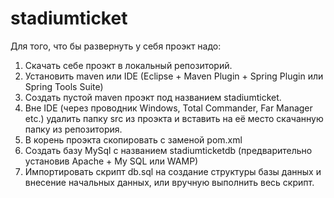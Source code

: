 stadiumticket
=============
Для того, что бы развернуть у себя проэкт надо:

1. Скачать себе проэкт в локальный репозиторий.
2. Установить maven или IDE (Eclipse + Maven Plugin + Spring Plugin или Spring Tools Suite)
3. Создать пустой maven проэкт под названием stadiumticket.
4. Вне IDE (через проводник Windows, Total Commander, Far Manager etc.) удалить папку src из проэкта и вставить на её место скачанную папку из репозитория.
5. В корень проэкта скопировать с заменой pom.xml
6. Создать базу MySql с названием stadiumticketdb (предварительно установив Apache + My SQL или WAMP)
7. Импортировать скрипт db.sql на создание структуры базы данных и внесение начальных данных, или вручную выполнить весь скрипт.

